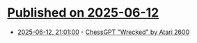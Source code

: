 # [Published on 2025-06-12](index.md)

* [2025-06-12, 21:01:00](https://soylentnews.org/article.pl?sid=25/06/11/1726256&from=rss) - [ChessGPT \"Wrecked\" by Atari 2600](https://soylentnews.org/article.pl?sid=25/06/11/1726256&from=rss)
